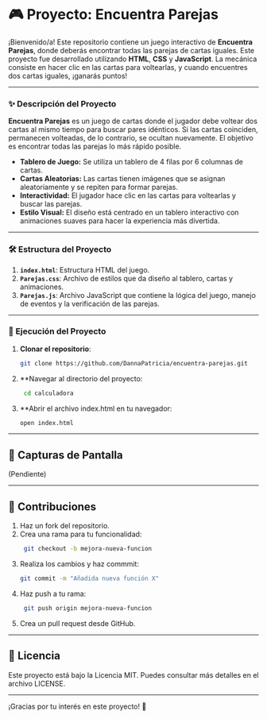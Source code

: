 # 🎮 Proyecto: Encuentra Parejas

¡Bienvenido/a! Este repositorio contiene un juego interactivo de **Encuentra Parejas**, donde deberás encontrar todas las parejas de cartas iguales. Este proyecto fue desarrollado utilizando **HTML**, **CSS** y **JavaScript**. La mecánica consiste en hacer clic en las cartas para voltearlas, y cuando encuentres dos cartas iguales, ¡ganarás puntos!

---

### ✨ Descripción del Proyecto

**Encuentra Parejas** es un juego de cartas donde el jugador debe voltear dos cartas al mismo tiempo para buscar pares idénticos. Si las cartas coinciden, permanecen volteadas, de lo contrario, se ocultan nuevamente. El objetivo es encontrar todas las parejas lo más rápido posible.

- **Tablero de Juego:** Se utiliza un tablero de 4 filas por 6 columnas de cartas.
- **Cartas Aleatorias:** Las cartas tienen imágenes que se asignan aleatoriamente y se repiten para formar parejas.
- **Interactividad:** El jugador hace clic en las cartas para voltearlas y buscar las parejas.
- **Estilo Visual:** El diseño está centrado en un tablero interactivo con animaciones suaves para hacer la experiencia más divertida.

---

### 🛠️ Estructura del Proyecto

1. **`index.html`**: Estructura HTML del juego.
2. **`Parejas.css`**: Archivo de estilos que da diseño al tablero, cartas y animaciones.
3. **`Parejas.js`**: Archivo JavaScript que contiene la lógica del juego, manejo de eventos y la verificación de las parejas.

---

### 🚀 Ejecución del Proyecto

1. **Clonar el repositorio**:
   ```bash
   git clone https://github.com/DannaPatricia/encuentra-parejas.git
2. **Navegar al directorio del proyecto:
   ```bash
    cd calculadora
3. **Abrir el archivo index.html en tu navegador:
    ```bash
    open index.html

---

## 🎨 Capturas de Pantalla

(Pendiente)

---

## 🤝 Contribuciones

1. Haz un fork del repositorio.
2. Crea una rama para tu funcionalidad:
   ```bash
    git checkout -b mejora-nueva-funcion
3. Realiza los cambios y haz commmit:
   ```bash
   git commit -m "Añadida nueva función X"
4. Haz push a tu rama:
   ```bash
    git push origin mejora-nueva-funcion
5. Crea un pull request desde GitHub.

---

## 📜 Licencia
Este proyecto está bajo la Licencia MIT. Puedes consultar más detalles en el archivo LICENSE.

---

¡Gracias por tu interés en este proyecto! 🚀


   
   
